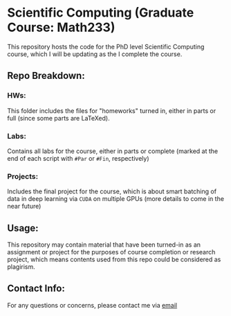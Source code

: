 # Scientific Computing (Graduate Course: Math233)
This repository hosts the code for the PhD level Scientific Computing course, which I will be updating as the I complete the course.


## Repo Breakdown:

### HWs: 
This folder includes the files for "homeworks" turned in, either in parts or full (since some parts are LaTeXed).

### Labs:
Contains all labs for the course, either in parts or complete (marked at the end of each script with `#Par` or `#Fin`, respectively)

### Projects: 
Includes the final project for the course, which is about smart batching of data in deep learning via `CUDA` on multiple GPUs (more details to come in the near future)

## Usage: 

This repository may contain material that have been turned-in as an assignment or project for the purposes of course completion or research project, which means contents used from this repo could be considered as plagirism. 

## Contact Info:

For any questions or concerns, please contact me via [email](mailto:aliheydari@ucdavis.edu)

 
